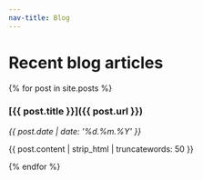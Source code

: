 ```yaml
---
nav-title: Blog
---
```


# Recent blog articles

{% for post in site.posts %}
### [{{ post.title }}]({{ post.url }})
_{{ post.date | date: '%d.%m.%Y' }}_

{{ post.content | strip_html | truncatewords: 50 }}

{% endfor %}
      
